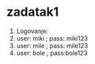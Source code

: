 # zadatak1
1. Logovanje:
  1. user: miki ; pass: miki123
  2. user: mile ; pass: mile123
  3. user: bole ; pass:bole123
